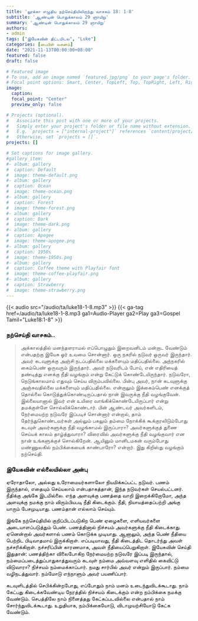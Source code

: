 ```yaml
---
title: 'லூக்கா எழுதிய நற்செய்தியிலிருந்து வாசகம் 18: 1-8'
subtitle: 'ஆண்டின் பொதுக்காலம் 29 ஞாயிறு'
summary: 'ஆண்டின் பொதுக்காலம் 29 ஞாயிறு'
authors:
- admin
tags: ["இயேசுவின் திட்டமிடல", "Luke"]
categories: [பைபிள் வசனம்]
date: "2021-11-13T00:00:00+08:00"
featured: false
draft: false

# Featured image
# To use, add an image named `featured.jpg/png` to your page's folder.
# Focal point options: Smart, Center, TopLeft, Top, TopRight, Left, Right, BottomLeft, Bottom, BottomRight
image:
  caption:
  focal_point: "Center"
  preview_only: false

# Projects (optional).
#   Associate this post with one or more of your projects.
#   Simply enter your project's folder or file name without extension.
#   E.g. `projects = ["internal-project"]` references `content/project/deep-learning/index.md`.
#   Otherwise, set `projects = []`.
projects: []

# Set captions for image gallery.
#gallery_item:
#- album: gallery
#  caption: Default
#  image: theme-default.png
#- album: gallery
#  caption: Ocean
#  image: theme-ocean.png
#- album: gallery
#  caption: Forest
#  image: theme-forest.png
#- album: gallery
#  caption: Dark
#  image: theme-dark.png
#- album: gallery
#  caption: Apogee
#  image: theme-apogee.png
#- album: gallery
#  caption: 1950s
#  image: theme-1950s.png
#- album: gallery
#  caption: Coffee theme with Playfair font
#  image: theme-coffee-playfair.png
#- album: gallery
#  caption: Strawberry
#  image: theme-strawberry.png
---
```


{{< audio src="/audio/ta/luke18-1-8.mp3" >}}
{{< ga-tag href=/audio/ta/luke18-1-8.mp3 ga1=Audio-Player ga2=Play ga3=Gospel Tamil="Luke18:1-8" >}}

###  நற்செய்தி வாசகம்..
> அக்காலத்தில் மனந்தளராமல் எப்பொழுதும் இறைவனிடம் மன்றாட வேண்டும் என்பதற்கு இயேசு ஓர் உவமை சொன்னார். ஒரு நகரில் நடுவர் ஒருவர் இருந்தார். அவர் கடவுளுக்கு அஞ்சி நடப்பதில்லை மக்களையும் மதிப்பதில்லை. அந்நகரில் கைம்பெண் ஒருவரும் இருந்தார். அவர் நடுவரிடம் போய், என் எதிரியைத் தண்டித்து எனக்கு நீதி வழங்கும் என்று கேட்டுக் கொண்டேயிருந்தார். நடுவரோ, நெடுங்காலமாய் எதுவும் செய்ய விரும்பவில்லை. பின்பு அவர், நான் கடவுளுக்கு அஞ்சுவதில்லை மக்களையும் மதிப்பதில்லை. என்றாலும் இக்கைம்பெண் எனக்குத் தொல்லை கொடுத்துக்கொண்டிருப்பதால் நான் இவருக்கு நீதி வழங்குவேன். இல்லையானால் இவர் என் உயிரை வாங்கிக்கொண்டேயிருப்பார் என்று தமக்குள்ளே சொல்லிக்கொண்டார். பின் ஆண்டவர் அவர்களிடம், நேர்மையற்ற நடுவரே இப்படிச் சொன்னார் என்றால், தாம் தேர்ந்துகொண்டவர்கள் அல்லும் பகலும் தம்மை நோக்கிக் கூக்குரலிடும்போது கடவுள் அவர்களுக்கு நீதி வழங்காமல் இருப்பாரா? அவர்களுக்குத் துணை செய்யக் காலம் தாழ்த்துவாரா? விரைவில் அவர்களுக்கு நீதி வழங்குவார் என நான் உங்களுக்குச் சொல்கிறேன். ஆயினும் மானிடமகன் வரும்போது மண்ணுலகில் நம்பிக்கையைக் காண்பாரோ? என்றார். இது கிறிஸ்து வழங்கும் நற்செய்தி.

### இயேசுவின் எல்லையில்லா அன்பு

ஏரோதாலோ, அல்லது உரோமையர்களாலோ நியமிக்கப்பட்ட நடுவர். பணம் இருந்தால், எதையும் செய்யலாம் என்பதாகத்தான், இந்த நடுவர்கள் செயல்பட்டனர். நீதிக்கு அங்கே இடமில்லை. எந்த அளவுக்கு பணத்தை வாறி இறைக்கிறோமோ, அந்த அளவுக்கு நமக்கு நாம் விரும்பியபடி நீதி கிடைக்கும். நீதி, நியாயத்தைப்பற்றி அங்கு யாரும் பேசமுடியாது. பணம்தான் எல்லாம் செய்யும்.

இங்கே நற்செய்தியில் குறிப்பிடப்படுகிற பெண் ஏழைகளை, எளியவர்களை அடையாளப்படுத்தும் பெண். பணத்தினால் நிச்சயம் அவர்களுக்கு நீதி கிடைக்காது. ஏனென்றால் அவர்களால் பணம் கொடுக்க முடியாது. ஆனாலும், அந்த பெண் நீதியை பெற்றிட பிடிவாதமாய் இருக்கிறாள். எப்படியாவது, நீதி கிடைத்திட தொடர்ந்து அவள் நச்சரிக்கிறாள். நச்சரிப்பின் காரணமாக, அவள் நீதியைப்பெறுகிறாள். இயேசுவின் செய்தி இதுதான்: பணத்திற்கா விலைபோகிற நேர்மையற்ற நடுவரே இப்படி இருந்தால், நம்மைப்படைத்துப்பாதுகாத்துவரும் கடவுள் நம்மை அவ்வளவு எளிதில் கைவிட்டு விடுவாரா? நிச்சயம் நம்மைக்காப்பார். நமது சார்பில் அவர் என்றும் இருப்பார். நம்மை வழிநடத்துவார். நம்மோடு எந்நாளும் அவர் பயணிப்பார்.

கடவுளிடத்தில் செபிக்கின்றபோது, எப்போதும் நாம் மனம் உடைந்துவிடக்கூடாது. நாம் கேட்பது கிடைக்கவேண்டிய நேரத்தில் நிச்சயம் கிடைக்கும் என்ற நம்பிக்கை நமக்கு வேண்டும். செபத்திலே நாம் நினைத்தது கேட்கப்படவில்லை என்பதால் நாம் சோர்ந்துவிடக்கூடாது. உறுதியாக, நம்பிக்கையோடு, விடாமுயற்சியோடு கேட்க வேண்டும்.
